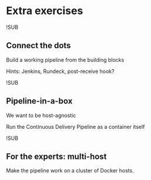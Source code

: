# Extra exercises

!SUB
## Connect the dots
Build a working pipeline from the building blocks

Hints: Jenkins, Rundeck, post-receive hook?

!SUB
## Pipeline-in-a-box
We want to be host-agnostic

Run the Continuous Delivery Pipeline as a container itself

!SUB
## For the experts: multi-host
Make the pipeline work on a cluster of Docker hosts.
